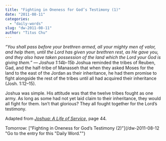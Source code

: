 ```yaml
---
title: "Fighting in Oneness for God’s Testimony (1)"
date: "2011-08-11"
categories: 
  - "daily-words"
slug: "dw-2011-08-11"
author: "Titus Chu"
---
```


_“You shall pass before your brethren armed, all your mighty men of valor, and help them, until the Lord has given your brethren rest, as He gave you, and they also have taken possession of the land which the Lord your God is giving them.” — Joshua 1:14b-15b_ Joshua reminded the tribes of Reuben, Gad, and the half-tribe of Manasseh that when they asked Moses for the land to the east of the Jordan as their inheritance, he had them promise to fight alongside the rest of the tribes until all had acquired their inheritance (Josh. 1:12–15).

Joshua was simple. His attitude was that the twelve tribes fought as one army. As long as some had not yet laid claim to their inheritance, they would all fight for them. Isn’t that glorious? They all fought together for the Lord’s testimony.

Adapted from _[Joshua: A Life of Service,](/book-joshua "Go to the listing for this book.")_ page 44.

Tomorrow: ["Fighting in Oneness for God’s Testimony (2)"](/dw-2011-08-12 "Go to the entry for this "Daily Word."")
